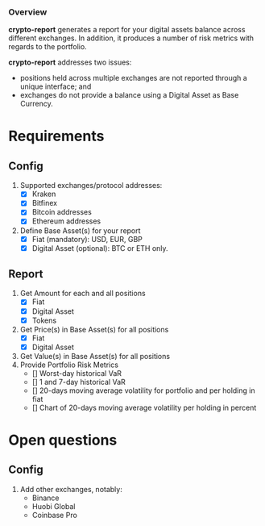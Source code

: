 ### Overview
**crypto-report** generates a report for your digital assets balance across different exchanges. In addition, it produces a number of risk metrics with regards to the portfolio.

**crypto-report** addresses two issues:

* positions held across multiple exchanges are not reported through a unique interface; and
* exchanges do not provide a balance using a Digital Asset as Base Currency.

# Requirements
## Config
1. Supported exchanges/protocol addresses:
    * [x] Kraken
    * [x] Bitfinex
    * [x] Bitcoin addresses
    * [x] Ethereum addresses
2. Define Base Asset(s) for your report
    * [x] Fiat (mandatory): USD, EUR, GBP
    * [x] Digital Asset (optional): BTC or ETH only.

## Report
1. Get Amount for each and all positions
    * [x] Fiat
    * [x] Digital Asset
    * [x] Tokens
2. Get Price(s) in Base Asset(s) for all positions
    * [x] Fiat
    * [x] Digital Asset
3. Get Value(s) in Base Asset(s) for all positions
4. Provide Portfolio Risk Metrics
    * [] Worst-day historical VaR
    * [] 1 and 7-day historical VaR
    * [] 20-days moving average volatility for portfolio and per holding in fiat
    * [] Chart of 20-days moving average volatility per holding in percent

# Open questions
## Config
1. Add other exchanges, notably:
    * Binance
    * Huobi Global
    * Coinbase Pro
